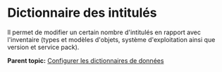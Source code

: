 Dictionnaire des intitulés
==========================

Il permet de modifier un certain nombre d'intitulés en rapport avec
l'inventaire (types et modèles d'objets, système d'exploitation ainsi
que version et service pack).

**Parent topic:** [Configurer les dictionnaires de
données](../glpi/administration_dictionnary.html "Les dictionnaires se gèrent depuis le menu Administration > Dictionnaires")
